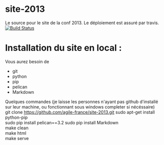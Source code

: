 site-2013
=========

Le source pour le site de la conf 2013.
Le déploiement est assuré par travis. [![Build Status](https://travis-ci.org/agile-france/site-2013.png?branch=master)](https://travis-ci.org/agile-france/site-2013)

Installation du site en local :
===============================

Vous aurez besoin de
- git
- python
- pip
- pelican
- Markdown

Quelques commandes (je laisse les personnes n'ayant pas github d'installé sur leur machine, ou fonctionnant sous windows completer si nécéssaire)  
git clone https://github.com/agile-france/site-2013.git
sudo apt-get install python-pip  
sudo pip install pelican==3.2
sudo pip install Markdown  
make clean  
make html  
make serve
